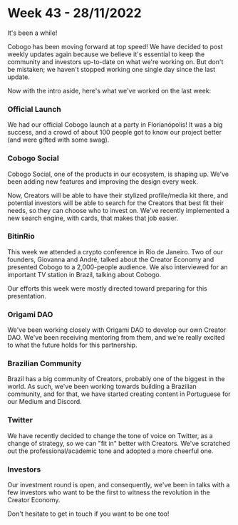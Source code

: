 # Week 43 - 28/11/2022

It's been a while!&#x20;

Cobogo has been moving forward at top speed! We have decided to post weekly updates again because we believe it's essential to keep the community and investors up-to-date on what we're working on. But don't be mistaken; we haven't stopped working one single day since the last update.

Now with the intro aside, here's what we've worked on the last week:

### Official Launch

We had our official Cobogo launch at a party in Florianópolis! It was a big success, and a crowd of about 100 people got to know our project better (and were gifted with some swag).

### Cobogo Social

Cobogo Social, one of the products in our ecosystem, is shaping up. We've been adding new features and improving the design every week.&#x20;

Now, Creators will be able to have their stylized profile/media kit there, and potential investors will be able to search for the Creators that best fit their needs, so they can choose who to invest on. We've recently implemented a new search engine, with cards, that makes that job easier.

### BitinRio

This week we attended a crypto conference in Rio de Janeiro. Two of our founders, Giovanna and André, talked about the Creator Economy and presented Cobogo to a 2,000-people audience. We also interviewed for an important TV station in Brazil, talking about Cobogo.

Our efforts this week were mostly directed toward preparing for this presentation.

### Origami DAO

We've been working closely with Origami DAO to develop our own Creator DAO. We've been receiving mentoring from them, and we're really excited to what the future holds for this partnership.

### Brazilian Community

Brazil has a big community of Creators, probably one of the biggest in the world. As such, we've been working towards building a Brazilian community, and for that, we have started creating content in Portuguese for our Medium and Discord.

### Twitter

We have recently decided to change the tone of voice on Twitter, as a change of strategy, so we can "fit in" better with Creators. We've scratched out the professional/academic tone and adopted a more cheerful one.&#x20;

### Investors

Our investment round is open, and consequently, we've been in talks with a few investors who want to be the first to witness the revolution in the Creator Economy.&#x20;

Don't hesitate to get in touch if you want to be one too!



